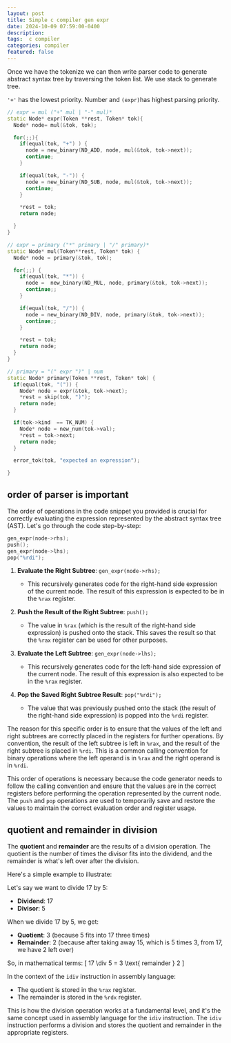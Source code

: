 ```yaml
---
layout: post
title: Simple c compiler gen expr     
date: 2024-10-09 07:59:00-0400
description:  
tags:  c compiler 
categories: compiler
featured: false
---
```



Once we have the tokenize we can then write parser code 
to generate abstract syntax tree by traversing the token list.
We use stack to generate tree.


`'+'` has the lowest priority.
Number and `(expr)`has highest parsing priority.


```cpp
// expr = mul ("+" mul | "-" mul)*
static Node* expr(Token **rest, Token* tok){
  Node* node= mul(&tok, tok);

  for(;;){
    if(equal(tok, "+") ) {
      node = new_binary(ND_ADD, node, mul(&tok, tok->next));
      continue;
    }

    if(equal(tok, "-")) {
      node = new_binary(ND_SUB, node, mul(&tok, tok->next));
      continue;
    }

    *rest = tok;
    return node;

  }
}

// expr = primary ("*" primary | "/" primary)*
static Node* mul(Token**rest, Token* tok) {
  Node* node = primary(&tok, tok);

  for(;;) {
    if(equal(tok, "*")) {
      node =  new_binary(ND_MUL, node, primary(&tok, tok->next));
      continue;;
    }

    if(equal(tok, "/")) {
      node = new_binary(ND_DIV, node, primary(&tok, tok->next));
      continue;;
    }

    *rest = tok;
    return node;
  }
}

// primary = "(" expr ")" | num
static Node* primary(Token **rest, Token* tok) {
  if(equal(tok, "(")) {
    Node* node = expr(&tok, tok->next);
    *rest = skip(tok, ")");
    return node;
  }

  if(tok->kind  == TK_NUM) {
    Node* node = new_num(tok->val);
    *rest = tok->next;
    return node;
  }

  error_tok(tok, "expected an expression");

}
```

## order of parser is important   
The order of operations in the code snippet you provided is crucial for correctly evaluating the expression represented by the abstract syntax tree (AST). Let's go through the code step-by-step:

```c
gen_expr(node->rhs);
push();
gen_expr(node->lhs);
pop("%rdi");
```

1. **Evaluate the Right Subtree**: `gen_expr(node->rhs);`
   - This recursively generates code for the right-hand side expression of the current node. The result of this expression is expected to be in the `%rax` register.

2. **Push the Result of the Right Subtree**: `push();`
   - The value in `%rax` (which is the result of the right-hand side expression) is pushed onto the stack. This saves the result so that the `%rax` register can be used for other purposes.

3. **Evaluate the Left Subtree**: `gen_expr(node->lhs);`
   - This recursively generates code for the left-hand side expression of the current node. The result of this expression is also expected to be in the `%rax` register.

4. **Pop the Saved Right Subtree Result**: `pop("%rdi");`
   - The value that was previously pushed onto the stack (the result of the right-hand side expression) is popped into the `%rdi` register.

The reason for this specific order is to ensure that the values of the left and right subtrees are correctly placed in the registers for further operations. By convention, the result of the left subtree is left in `%rax`, and the result of the right subtree is placed in `%rdi`. This is a common calling convention for binary operations where the left operand is in `%rax` and the right operand is in `%rdi`.

This order of operations is necessary because the code generator needs to follow the calling convention and ensure that the values are in the correct registers before performing the operation represented by the current node. The `push` and `pop` operations are used to temporarily save and restore the values to maintain the correct evaluation order and register usage.



## quotient and remainder in division

The **quotient** and **remainder** are the results of a division operation. The quotient is the number of times the divisor fits into the dividend, and the remainder is what's left over after the division.

Here's a simple example to illustrate:

Let's say we want to divide 17 by 5:
- **Dividend**: 17
- **Divisor**: 5

When we divide 17 by 5, we get:
- **Quotient**: 3 (because 5 fits into 17 three times)
- **Remainder**: 2 (because after taking away 15, which is 5 times 3, from 17, we have 2 left over)

So, in mathematical terms:
\[ 17 \div 5 = 3 \text{ remainder } 2 \]

In the context of the `idiv` instruction in assembly language:
- The quotient is stored in the `%rax` register.
- The remainder is stored in the `%rdx` register.

This is how the division operation works at a fundamental level, and it's the same concept used in assembly language for the `idiv` instruction. The `idiv` instruction performs a division and stores the quotient and remainder in the appropriate registers.
